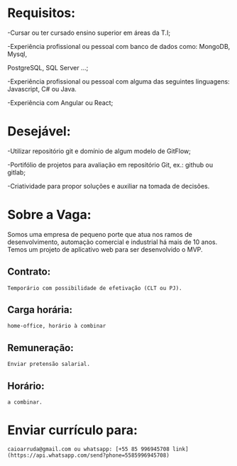 # Requisitos:

-Cursar ou ter cursado ensino superior em áreas da T.I;

-Experiência profissional ou pessoal com banco de dados como: MongoDB, Mysql,

PostgreSQL, SQL Server ...;

-Experiência profissional ou pessoal com alguma das seguintes linguagens: Javascript, C# ou Java.

-Experiência com Angular ou React;

# Desejável:

-Utilizar repositório git e domínio de algum modelo de GitFlow;

-Portifólio de projetos para avaliação em repositório Git, ex.: github ou gitlab;

-Criatividade para propor soluções e auxiliar na tomada de decisões.

# Sobre a Vaga:

Somos uma empresa de pequeno porte que atua nos ramos de desenvolvimento, automação comercial e industrial há mais de 10 anos. 
Temos um projeto de aplicativo web para ser desenvolvido o MVP.

## Contrato: 
    Temporário com possibilidade de efetivação (CLT ou PJ).

## Carga horária: 
    home-office, horário à combinar

## Remuneração: 
    Enviar pretensão salarial.

## Horário: 
    a combinar.

# Enviar currículo para:
    caioarruda@gmail.com ou whatsapp: [+55 85 996945708 link](https://api.whatsapp.com/send?phone=5585996945708)
